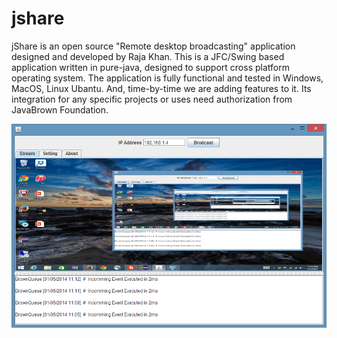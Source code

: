 jshare
======

jShare is an open source "Remote desktop broadcasting" application designed and developed by Raja Khan. This is a JFC/Swing based application written in pure-java, designed to support cross platform operating system. The application is fully functional and tested in Windows, MacOS, Linux Ubantu. And, time-by-time we are adding features to it. Its integration for any specific projects or uses need authorization from JavaBrown Foundation.



![](https://github.com/javabrown/jshare/blob/master/files/images/jshare-ui.png "jShare Viewer")
